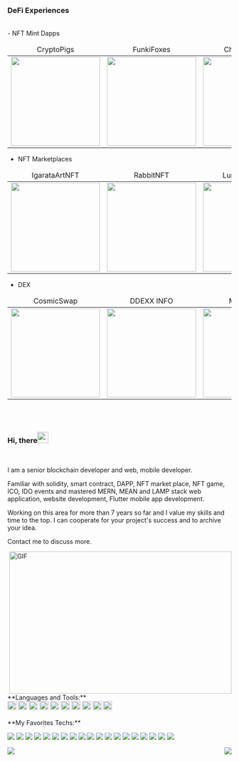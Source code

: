 <!--
<p align='center'>
  <a href="https://t.me/Alexsei0753">
  <img src="https://img.shields.io/badge/telegram-%230077B5.svg?&style=for-the-badge&logo=telegram&logoColor=white" />
</a>&nbsp;&nbsp;
<a href="https://join.skype.com/invite/iPk25SefEI0Y">
  <img src="https://img.shields.io/badge/skype-%231DA1F3.svg?&style=for-the-badge&logo=skype&logoColor=white" />
</a>&nbsp;&nbsp;
  
<a href="https://discord.gg/Super29#9298">
  <img src="https://img.shields.io/badge/discord-%230077B5.svg?&style=for-the-badge&logo=discord&logoColor=white" />
</a>&nbsp;&nbsp;
  <a href="+37377824632 ">
  <img src="https://img.shields.io/badge/whatsapp-%230077B5.svg?&style=for-the-badge&logo=linkedin&logoColor=white" />
</a>&nbsp;&nbsp;

<a href="mailto:alexeu005@gmail.com">
  <img src="https://img.shields.io/badge/email me-%231DA1F3.svg?&style=for-the-badge&logo=gmail&logoColor=white" />
</a>&nbsp;&nbsp;
</p>

<p align="center">
    <img src="https://github-profile-trophy.vercel.app/?username=RisingStar522&row=1&column=6&theme=gruvbox&margin-w=15&margin-h=15"/>
</p>
 
<p align="center">
    <img src="https://github-profile-trophy.vercel.app/?username=RisingStar522&row=1&column=6&theme=gruvbox&margin-w=15&margin-h=15"/>
</p> 
-->


<br/><br/><br/>
### DeFi Experiences
<br/>
- NFT Mint Dapps
<table>
    <thead align="center">
        <tr>
            <td>CryptoPigs</td>        
            <td>FunkiFoxes</td>
            <td>ChubbyBunny</td>
            <td>GekoSave</td>
        </tr>
    </thead>
    <tr>
        <td>
           <img src="https://github.com/RisingStar522/profile/blob/master/projects/ChubbyBunny1.png?raw=true" width="200">
        </td>       
        <td>
            <img src="https://github.com/RisingStar522/profile/blob/master/projects/FunkiFoxes.png?raw=true" width="200">
        </td>     
        <td>
            <img src="https://github.com/RisingStar522/profile/blob/master/projects/CryptoPig.png?raw=true" width="200">
        </td>
        <td>
            <img src="https://github.com/RisingStar522/profile/blob/master/projects/GekoSave0.png?raw=true" width="200">
        </td> 
    </tr>     
</table>

- NFT Marketplaces
<table>
    <thead align="center">
        <tr>
            <td>IgarataArtNFT</td>
            <td>RabbitNFT</td>
            <td>LunaChowNFT</td>
            <td>GekoSaveAuction</td>
        </tr>
    </thead>
    <tr>
        <td>
            <img src="https://github.com/RisingStar522/profile/blob/master/projects/igaratanft.png?raw=true" width="200">
        </td>        
        <td>
            <img src="https://github.com/RisingStar522/profile/blob/master/projects/rabbitnft.png?raw=true" width="200">
        </td> 
        <td>
            <img src="https://github.com/RisingStar522/profile/blob/master/projects/LunachowNFT.png?raw=true" width="200">
        </td> 
        <td>
            <img src="https://github.com/RisingStar522/profile/blob/master/projects/GekoSave1.png?raw=true" width="200">
        </td>     
    </tr>
</table>

- DEX
<table>
<thead align="center">
        <tr>
            <td>CosmicSwap</td>
            <td>DDEXX INFO</td>
            <td>MaticSwap</td>  
        </tr>
    </thead>
    <tr>
        <td>
            <img src="https://github.com/RisingStar522/profile/blob/master/projects/cosmicswap.png?raw=true" width="200">
        </td>          
        <td>
            <img src="https://github.com/RisingStar522/profile/blob/master/projects/ddexinfo.png?raw=true" width="200">
        </td>   
        <td>
            <img src="https://github.com/RisingStar522/profile/blob/master/projects/maticswap.png?raw=true" width="200">
        </td> 
    </tr>  
</table>

<br/></br>
### Hi, there<img src="https://media.giphy.com/media/hvRJCLFzcasrR4ia7z/giphy.gif" width="25" height="25" />
  <br />
  
  I am a senior blockchain developer and web, mobile developer.

Familiar with solidity, smart contract, DAPP, NFT market place, NFT game, ICO, IDO events and mastered MERN, MEAN and LAMP stack web application, website development, Flutter mobile app development. 

Working on this area for more than 7 years so far and I value my skills and time to the top. I can cooperate for your project's success and to archive your idea.

Contact me to discuss more.
  
 <div>
  <img align="right" alt="GIF" src="https://github.com/abhisheknaiidu/abhisheknaiidu/raw/master/code.gif" width="500" height="320" />
</div>

<br/>
<br/>
**Languages and Tools:**
<br/>
<code><img height="20" src="https://github.com/github/explore/80688e429a7d4ef2fca1e82350fe8e3517d3494d/topics/javascript/javascript.png?raw=true"></code>
<code><img height="20" src="https://github.com/github/explore/80688e429a7d4ef2fca1e82350fe8e3517d3494d/topics/vue/vue.png?raw=true"></code>
<code><img height="20" src="https://github.com/github/explore/80688e429a7d4ef2fca1e82350fe8e3517d3494d/topics/react/react.png?raw=true"></code>
<code><img height="20" src="https://github.com/github/explore/5c058a388828bb5fde0bcafd4bc867b5bb3f26f3/topics/graphql/graphql.png?raw=true"></code>
<code><img height="20" src="https://github.com/github/explore/80688e429a7d4ef2fca1e82350fe8e3517d3494d/topics/nodejs/nodejs.png?raw=true"></code>
<code><img height="20" src="https://github.com/github/explore/80688e429a7d4ef2fca1e82350fe8e3517d3494d/topics/cpp/cpp.png?raw=true"></code>
<code><img height="20" src="https://github.com/github/explore/80688e429a7d4ef2fca1e82350fe8e3517d3494d/topics/python/python.png?raw=true"></code>
<code><img height="20" src="https://github.com/github/explore/80688e429a7d4ef2fca1e82350fe8e3517d3494d/topics/mysql/mysql.png?raw=true"></code>
<code><img height="20" src="https://github.com/github/explore/80688e429a7d4ef2fca1e82350fe8e3517d3494d/topics/firebase/firebase.png?raw=true"></code>
<code><img height="20" src="https://github.com/github/explore/80688e429a7d4ef2fca1e82350fe8e3517d3494d/topics/git/git.png?raw=true"></code>


<br/>
<br/>
**My Favorites Techs:**

![](https://img.shields.io/badge/Network-BitCoin-informational?style=flat&logo=bitcoin&logoColor=white&color=3bac3a)
![](https://img.shields.io/badge/Network-Ethereum-informational?style=flat&logo=ethereum&logoColor=white&color=3bac3a)
![](https://img.shields.io/badge/Language-Solidity-informational?style=flat&logo=solidity&logoColor=white&color=3bac3a)
![](https://img.shields.io/badge/Token-ERC721-informational?style=flat&logo=erc721&logoColor=white&color=3bac3a)
![](https://img.shields.io/badge/Token-ERC1155-informational?style=flat&logo=erc1155&logoColor=white&color=3bac3a)
![](https://img.shields.io/badge/Token-ERC20-informational?style=flat&logo=erc20&logoColor=white&color=3bac3a)
![](https://img.shields.io/badge/Framework-React-informational?style=flat&logo=react&logoColor=white&color=3bac3a)
![](https://img.shields.io/badge/Framework-Vue-informational?style=flat&logo=vue.js&logoColor=white&color=3bac3a)
![](https://img.shields.io/badge/Framework-Angular-informational?style=flat&logo=angular&logoColor=white&color=3bac3a)
![](https://img.shields.io/badge/Language-JavaScript-informational?style=flat&logo=javascript&logoColor=white&color=3bac3a)
![](https://img.shields.io/badge/Language-TypeScript-informational?style=flat&logo=typescript&logoColor=white&color=3bac3a)
![](https://img.shields.io/badge/Language-PHP-informational?style=flat&logo=php&logoColor=white&color=3bac3a)
![](https://img.shields.io/badge/Language-Laravel-informational?style=flat&logo=laravel&logoColor=white&color=3bac3a)
![](https://img.shields.io/badge/CI/CD-Github_Action-informational?style=flat&logo=github&logoColor=white&color=3bac3a)
![](https://img.shields.io/badge/Database-PostgreSQL-informational?style=flat&logo=postgresql&logoColor=white&color=3bac3a)
![](https://img.shields.io/badge/Database-MySQL-informational?style=flat&logo=mysql&logoColor=white&color=3bac3a)
![](https://img.shields.io/badge/Database-MongoDB-informational?style=flat&logo=mongodb&logoColor=white&color=3bac3a)
![](https://img.shields.io/badge/Shell-Bash-informational?style=flat&logo=gnu-bash&logoColor=white&color=3bac3a)
![](https://img.shields.io/badge/Tools-Docker-informational?style=flat&logo=docker&logoColor=white&color=3bac3a)

<p>
<img align="left" src="https://visitor-badge.laobi.icu/badge?page_id=jwenjian.visitor-badge" />
<img align="right" src="https://img.shields.io/github/followers/RisingStar522?label=Follow&style=social" />
</p>

<br/>
<!--
[![My github activity graph](https://activity-graph.herokuapp.com/graph?username=RisingStar522&theme=github&count_private=true&area=true&hide_border=true)](https://activity-graph.herokuapp.com/graph?username=RisingStar522&theme=github&count_private=true)

<div align="center"/>

![GitHub Contributions](https://github-readme-streak-stats.herokuapp.com/?&theme=ayu-mirage&user=RisingStar522)
-->
<!--
<div>
<img src="https://github-readme-stats.vercel.app/api?username=RisingStar522&show_icons=true&count_private=true&layout=compact&theme=maroongold&include_all_commits=true" align="left" style="height: 150px" />

<img src="https://github-readme-stats.vercel.app/api/top-langs/?username=RisingStar522&layout=compact&theme=maroongold&include_all_commits=true" align="right" style="height: 150px" /><br/>  
</div>
-->
